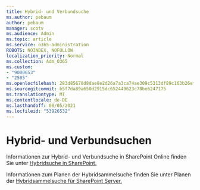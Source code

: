 ```yaml
---
title: Hybrid- und Verbundsuche
ms.author: pebaum
author: pebaum
manager: scotv
ms.audience: Admin
ms.topic: article
ms.service: o365-administration
ROBOTS: NOINDEX, NOFOLLOW
localization_priority: Normal
ms.collection: Adm_O365
ms.custom:
- "9000653"
- "2505"
ms.openlocfilehash: 283d85678d8dae8e2d26a7a3ca74ae309c5313df89c163b26efa0e2c4b3393ba
ms.sourcegitcommit: b5f7da89a650d2915dc652449623c78be6247175
ms.translationtype: MT
ms.contentlocale: de-DE
ms.lasthandoff: 08/05/2021
ms.locfileid: "53926532"
---
```

# <a name="hybrid-and-federated-searches"></a>Hybrid- und Verbundsuchen 

Informationen zur Hybrid- und Verbundsuche in SharePoint Online finden Sie unter [Hybridsuche in SharePoint.](https://docs.microsoft.com/sharepoint/hybrid/hybrid-search-in-sharepoint)

Informationen zum Planen der Hybridsammelsuche finden Sie unter Planen der [Hybridsammelsuche für SharePoint Server.](https://docs.microsoft.com/sharepoint/hybrid/plan-hybrid-federated-search)